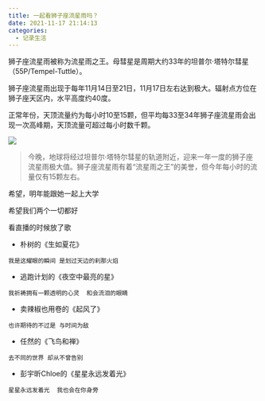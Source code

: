 ```yaml
---
title: 一起看狮子座流星雨吗？
date: 2021-11-17 21:14:13
categories:
  - 记录生活
---
```



狮子座流星雨被称为流星雨之王。母彗星是周期大约33年的坦普尔·塔特尔彗星（55P/Tempel-Tuttle）。

狮子座流星雨出现于每年11月14日至21日，11月17日左右达到极大。辐射点方位在狮子座天区内，水平高度约40度。

正常年份，天顶流量约为每小时10至15颗，但平均每33至34年狮子座流星雨会出现一次高峰期，天顶流量可超过每小时数千颗。

![](lxy.png)

>今晚，地球将经过坦普尔·塔特尔彗星的轨道附近，迎来一年一度的狮子座流星雨极大值。狮子座流星雨有着“流星雨之王”的美誉，但今年每小时的流量仅有15颗左右。

希望，明年能跟她一起上大学

希望我们两个一切都好

看直播的时候放了歌

 - 朴树的《生如夏花》
```
我是这耀眼的瞬间 是划过天边的刹那火焰
```
 - 逃跑计划的《夜空中最亮的星》
```
我祈祷拥有一颗透明的心灵  和会流泪的眼睛
```
 - 卖辣椒也用卷的《起风了》
```
也许期待的不过是 与时间为敌
```
 - 任然的《飞鸟和禅》
```
去不同的世界 却从不曾告别
```
 - 彭宇昕Chloe的《星星永远发着光》
```
星星永远发着光  我也会在你身旁
```